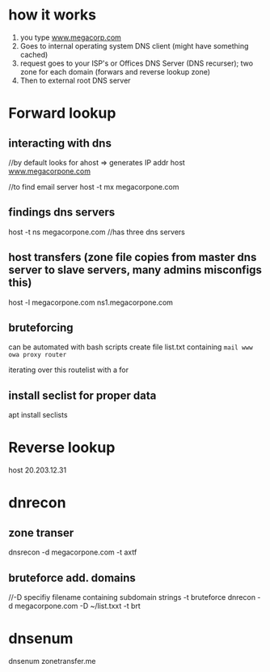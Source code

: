 # how it works

1) you type www.megacorp.com
2) Goes to internal operating system DNS client (might have something cached)
2) request goes to your ISP's or Offices DNS Server (DNS recurser); two zone for each domain (forwars and reverse lookup zone)
3) Then to external root DNS server

# Forward lookup
## interacting with dns

//by default looks for ahost => generates IP addr
host www.megacorpone.com

//to find email server
host -t mx megacorpone.com

## findings dns servers
host -t ns megacorpone.com
//has three dns servers

## host transfers (zone file copies from master dns server to slave servers, many admins misconfigs this)
host -l megacorpone.com ns1.megacorpone.com

## bruteforcing 
can be automated with bash scripts
create file list.txt containing
``
mail
www
owa
proxy
router
``

iterating over this routelist with a for

## install seclist for proper data
apt install seclists

# Reverse lookup
host 20.203.12.31

# dnrecon

## zone transer
dnsrecon -d megacorpone.com -t axtf 

## bruteforce add. domains

//-D specifiy filename containing subdomain strings -t bruteforce
dnrecon -d megacorpone.com -D ~/list.txxt -t brt

# dnsenum
dnsenum zonetransfer.me
